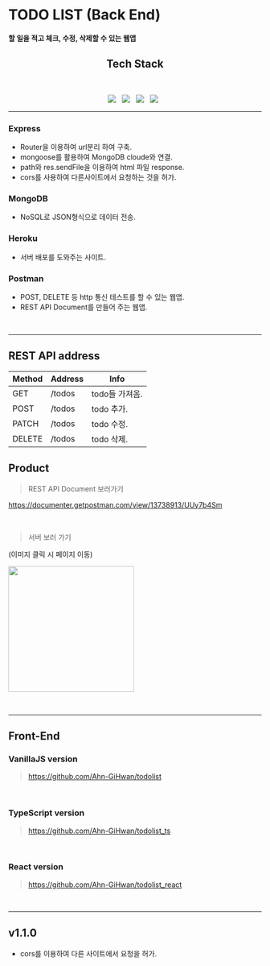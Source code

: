 # TODO LIST (Back End)

**할 일을 적고 체크, 수정, 삭제할 수 있는 웹앱**

<h2 align="center"><b> Tech Stack </b></h2>
</br>
<p align="center">
<img src="https://img.shields.io/badge/Express-000000?style=flat-square&logo=Express&logoColor=white"/></a> &nbsp
<img src="https://img.shields.io/badge/MongoDB-47A248?style=flat-square&logo=MongoDB&logoColor=white"/></a> &nbsp
<img src="https://img.shields.io/badge/Heroku-430098?style=flat-square&logo=Heroku&logoColor=white"/></a> &nbsp
<img src="https://img.shields.io/badge/Postman-FF6C37?style=flat-square&logo=Postman&logoColor=white"/></a> &nbsp
<hr>

### Express

- Router을 이용하여 url분리 하여 구축.
- mongoose를 활용하여 MongoDB cloude와 연결.
- path와 res.sendFile을 이용하여 html 파일 response.
- cors를 사용하여 다른사이트에서 요청하는 것을 허가.

### MongoDB

- NoSQL로 JSON형식으로 데이터 전송.

### Heroku

- 서버 배포를 도와주는 사이트.

### Postman

- POST, DELETE 등 http 통신 테스트를 할 수 있는 웹앱.
- REST API Document를 만들어 주는 웹앱.

<br>
<hr>

## REST API address

| Method | Address | Info           |
| ------ | ------- | -------------- |
| GET    | /todos  | todo들 가져옴. |
| POST   | /todos  | todo 추가.     |
| PATCH  | /todos  | todo 수정.     |
| DELETE | /todos  | todo 삭제.     |

## Product

> REST API Document 보러가기

https://documenter.getpostman.com/view/13738913/UUy7b4Sm

<br>

> 서버 보러 가기

(이미지 클릭 시 페이지 이동)

[<img src="https://images.velog.io/images/ahngh/post/a88b5d36-b117-4cbc-b48e-5f037c1ff9f9/%E1%84%89%E1%85%B3%E1%84%8F%E1%85%B3%E1%84%85%E1%85%B5%E1%86%AB%E1%84%89%E1%85%A3%E1%86%BA%202021-10-09%20%E1%84%8B%E1%85%A9%E1%84%92%E1%85%AE%208.34.28.png" width="250">](https://skytodo-express.herokuapp.com/)

<br>
<hr>

## Front-End

### VanillaJS version

> https://github.com/Ahn-GiHwan/todolist

<br>

### TypeScript version

> https://github.com/Ahn-GiHwan/todolist_ts

<br>

### React version

> https://github.com/Ahn-GiHwan/todolist_react

<br>
<hr>

## v1.1.0

- cors를 이용하여 다른 사이트에서 요청을 허가.
